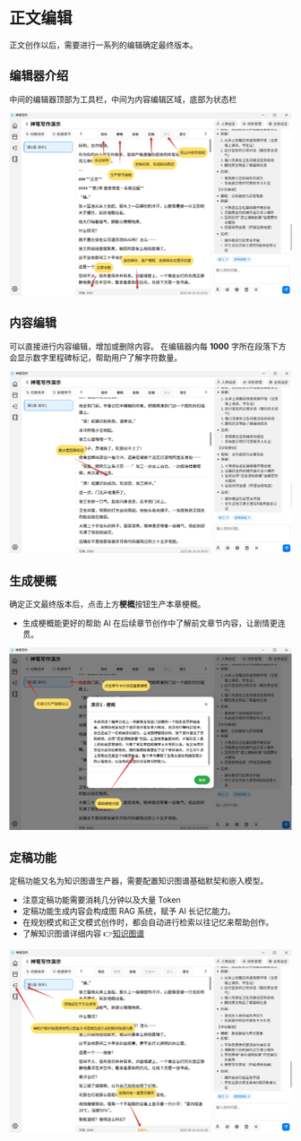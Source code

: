 # 正文编辑

正文创作以后，需要进行一系列的编辑确定最终版本。

## 编辑器介绍

中间的编辑器顶部为工具栏，中间为内容编辑区域，底部为状态栏

![编辑器截图](../image/editor.jpg)

## 内容编辑

可以直接进行内容编辑，增加或删除内容。
在编辑器内每 **1000** 字所在段落下方会显示数字里程碑标记，帮助用户了解字符数量。

![数字里程碑截图](../image/editor2.jpg)

## 生成梗概

确定正文最终版本后，点击上方**梗概**按钮生产本章梗概。

- 生成梗概能更好的帮助 AI 在后续章节创作中了解前文章节内容，让剧情更连贯。

![梗概截图](../image/editor3.jpg)

## 定稿功能

定稿功能又名为知识图谱生产器，需要配置知识图谱基础默契和嵌入模型。

- 注意定稿功能需要消耗几分钟以及大量 Token
- 定稿功能生成内容会构成图 RAG 系统，赋予 AI 长记忆能力。
- 在规划模式和正文模式创作时，都会自动进行检索以往记忆来帮助创作。
- 了解知识图谱详细内容 👉[知识图谱](/guide/knowledgegraph)

![定稿截图](../image/editor4.jpg)
